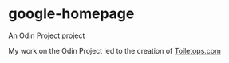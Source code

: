 # google-homepage
An Odin Project project

My work on the Odin Project led to the creation of <a href="https://toiletops.com" data-expanded-url="http://Toiletops.com" target="_blank" title="http://Toiletops.com">Toiletops.com</a>

